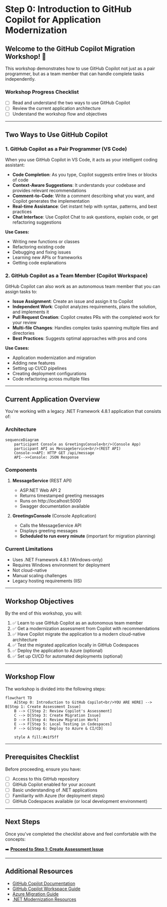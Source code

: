 # Step 0: Introduction to GitHub Copilot for Application Modernization

## Welcome to the GitHub Copilot Migration Workshop! 🚀

This workshop demonstrates how to use GitHub Copilot not just as a pair programmer, but as a team member that can handle complete tasks independently.

### Workshop Progress Checklist
- [ ] Read and understand the two ways to use GitHub Copilot
- [ ] Review the current application architecture
- [ ] Understand the workshop flow and objectives

---

## Two Ways to Use GitHub Copilot

### 1. GitHub Copilot as a Pair Programmer (VS Code)

When you use GitHub Copilot in VS Code, it acts as your intelligent coding assistant:

- **Code Completion**: As you type, Copilot suggests entire lines or blocks of code
- **Context-Aware Suggestions**: It understands your codebase and provides relevant recommendations
- **Comment-to-Code**: Write a comment describing what you want, and Copilot generates the implementation
- **Real-time Assistance**: Get instant help with syntax, patterns, and best practices
- **Chat Interface**: Use Copilot Chat to ask questions, explain code, or get refactoring suggestions

**Use Cases:**
- Writing new functions or classes
- Refactoring existing code
- Debugging and fixing issues
- Learning new APIs or frameworks
- Getting code explanations

### 2. GitHub Copilot as a Team Member (Copilot Workspace)

GitHub Copilot can also work as an autonomous team member that you can assign tasks to:

- **Issue Assignment**: Create an issue and assign it to Copilot
- **Independent Work**: Copilot analyzes requirements, plans the solution, and implements it
- **Pull Request Creation**: Copilot creates PRs with the completed work for your review
- **Multi-file Changes**: Handles complex tasks spanning multiple files and directories
- **Best Practices**: Suggests optimal approaches with pros and cons

**Use Cases:**
- Application modernization and migration
- Adding new features
- Setting up CI/CD pipelines
- Creating deployment configurations
- Code refactoring across multiple files

---

## Current Application Overview

You're working with a legacy .NET Framework 4.8.1 application that consists of:

### Architecture
```mermaid
sequenceDiagram
    participant Console as GreetingsConsole<br/>(Console App)
    participant API as MessageService<br/>(REST API)
    Console->>API: HTTP GET /api/message
    API-->>Console: JSON Response
```

### Components

1. **MessageService** (REST API)
   - ASP.NET Web API 2
   - Returns timestamped greeting messages
   - Runs on http://localhost:5000
   - Swagger documentation available

2. **GreetingsConsole** (Console Application)
   - Calls the MessageService API
   - Displays greeting messages
   - **Scheduled to run every minute** (important for migration planning)

### Current Limitations
- Uses .NET Framework 4.8.1 (Windows-only)
- Requires Windows environment for deployment
- Not cloud-native
- Manual scaling challenges
- Legacy hosting requirements (IIS)

---

## Workshop Objectives

By the end of this workshop, you will:

1. ✅ Learn to use GitHub Copilot as an autonomous team member
2. ✅ Get a modernization assessment from Copilot with recommendations
3. ✅ Have Copilot migrate the application to a modern cloud-native architecture
4. ✅ Test the migrated application locally in GitHub Codespaces
5. ✅ Deploy the application to Azure (optional)
6. ✅ Set up CI/CD for automated deployments (optional)

---

## Workshop Flow

The workshop is divided into the following steps:

```mermaid
flowchart TD
    A[Step 0: Introduction to GitHub Copilot<br/>YOU ARE HERE] --> B[Step 1: Create Assessment Issue]
    B --> C[Step 2: Review Copilot's Assessment]
    C --> D[Step 3: Create Migration Issue]
    D --> E[Step 4: Review Migration Work]
    E --> F[Step 5: Local Testing in Codespaces]
    F --> G[Step 6: Deploy to Azure & CI/CD]
    
    style A fill:#e1f5ff
```

---

## Prerequisites Checklist

Before proceeding, ensure you have:

- [ ] Access to this GitHub repository
- [ ] GitHub Copilot enabled for your account
- [ ] Basic understanding of .NET applications
- [ ] Familiarity with Azure (for deployment steps)
- [ ] GitHub Codespaces available (or local development environment)

---

## Next Steps

Once you've completed the checklist above and feel comfortable with the concepts:

➡️ **[Proceed to Step 1: Create Assessment Issue](step-01-create-assessment-issue.md)**

---

## Additional Resources

- [GitHub Copilot Documentation](https://docs.github.com/en/copilot)
- [GitHub Copilot Workspace Guide](https://githubnext.com/projects/copilot-workspace)
- [Azure Migration Guide](https://azure.microsoft.com/en-us/solutions/migration/)
- [.NET Modernization Resources](https://dotnet.microsoft.com/learn/azure)
